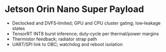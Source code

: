 # Jetson Orin Nano Super Payload

- Declocked and DVFS‑limited; GPU and CPU cluster gating; low‑leakage states
- TensorRT INT8 burst inference; duty‑cycle per thermal/power margins
- Thermistor feedback; radiator strap path
- UART/SPI link to OBC; watchdog and reboot isolation
